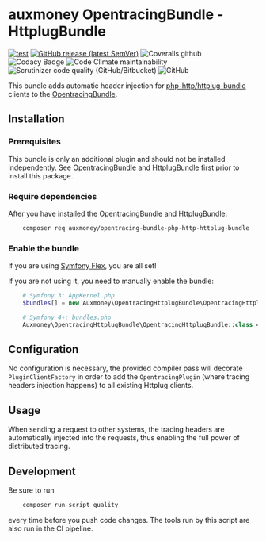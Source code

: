 # auxmoney OpentracingBundle - HttplugBundle

[![test](https://github.com/auxmoney/OpentracingBundle-HttplugBundle/workflows/test/badge.svg)](https://github.com/auxmoney/OpentracingBundle-HttplugBundle/actions?query=workflow%3Atest)
[![GitHub release (latest SemVer)](https://img.shields.io/github/v/release/auxmoney/OpentracingBundle-HttplugBundle)](https://github.com/auxmoney/OpentracingBundle-HttplugBundle/releases/latest)
![Coveralls github](https://img.shields.io/coveralls/github/auxmoney/OpentracingBundle-HttplugBundle)
![Codacy Badge](https://app.codacy.com/project/badge/Grade/7c97ba1b79f34f27a3a520a525d95da9)
![Code Climate maintainability](https://img.shields.io/codeclimate/maintainability/auxmoney/OpentracingBundle-HttplugBundle)
![Scrutinizer code quality (GitHub/Bitbucket)](https://img.shields.io/scrutinizer/quality/g/auxmoney/OpentracingBundle-HttplugBundle)
![GitHub](https://img.shields.io/github/license/auxmoney/OpentracingBundle-HttplugBundle)

This bundle adds automatic header injection for [php-http/httplug-bundle](https://github.com/php-http/HttplugBundle) clients to the [OpentracingBundle](https://github.com/auxmoney/OpentracingBundle-core).

## Installation

### Prerequisites

This bundle is only an additional plugin and should not be installed independently. See 
[OpentracingBundle](https://github.com/auxmoney/OpentracingBundle-core#installation) and [HttplugBundle](https://github.com/php-http/HttplugBundle) first prior to install this package.

### Require dependencies

After you have installed the OpentracingBundle and HttplugBundle:

```bash
    composer req auxmoney/opentracing-bundle-php-http-httplug-bundle
```

### Enable the bundle

If you are using [Symfony Flex](https://github.com/symfony/flex), you are all set!

If you are not using it, you need to manually enable the bundle:

```php
    # Symfony 3: AppKernel.php
    $bundles[] = new Auxmoney\OpentracingHttplugBundle\OpentracingHttplugBundle();
```

```php
    # Symfony 4+: bundles.php
    Auxmoney\OpentracingHttplugBundle\OpentracingHttplugBundle::class => ['all' => true],
```

## Configuration

No configuration is necessary, the provided compiler pass will decorate `PluginClientFactory` in order to add the `OpentracingPlugin` (where tracing headers injection happens) to all existing Httplug clients.

## Usage

When sending a request to other systems, the tracing headers are automatically injected into the requests, thus enabling the full power of distributed tracing.

## Development

Be sure to run

```bash
    composer run-script quality
```

every time before you push code changes. The tools run by this script are also run in the CI pipeline.
